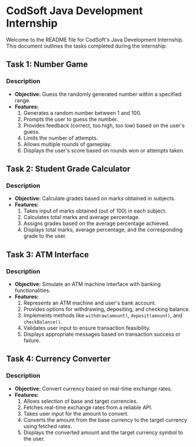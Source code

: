 # CodSoft Java Development Internship

Welcome to the README file for CodSoft's Java Development Internship. This document outlines the tasks completed during the internship.

## Task 1: Number Game

### Description
- **Objective:** Guess the randomly generated number within a specified range.
- **Features:**
  1. Generates a random number between 1 and 100.
  2. Prompts the user to guess the number.
  3. Provides feedback (correct, too high, too low) based on the user's guess.
  4. Limits the number of attempts.
  5. Allows multiple rounds of gameplay.
  6. Displays the user's score based on rounds won or attempts taken.

## Task 2: Student Grade Calculator

### Description
- **Objective:** Calculate grades based on marks obtained in subjects.
- **Features:**
  1. Takes input of marks obtained (out of 100) in each subject.
  2. Calculates total marks and average percentage.
  3. Assigns grades based on the average percentage achieved.
  4. Displays total marks, average percentage, and the corresponding grade to the user.

## Task 3: ATM Interface

### Description
- **Objective:** Simulate an ATM machine interface with banking functionalities.
- **Features:**
  1. Represents an ATM machine and user's bank account.
  2. Provides options for withdrawing, depositing, and checking balance.
  3. Implements methods like `withdraw(amount)`, `deposit(amount)`, and `checkBalance()`.
  4. Validates user input to ensure transaction feasibility.
  5. Displays appropriate messages based on transaction success or failure.

## Task 4: Currency Converter

### Description
- **Objective:** Convert currency based on real-time exchange rates.
- **Features:**
  1. Allows selection of base and target currencies.
  2. Fetches real-time exchange rates from a reliable API.
  3. Takes user input for the amount to convert.
  4. Converts the amount from the base currency to the target currency using fetched rates.
  5. Displays the converted amount and the target currency symbol to the user.
